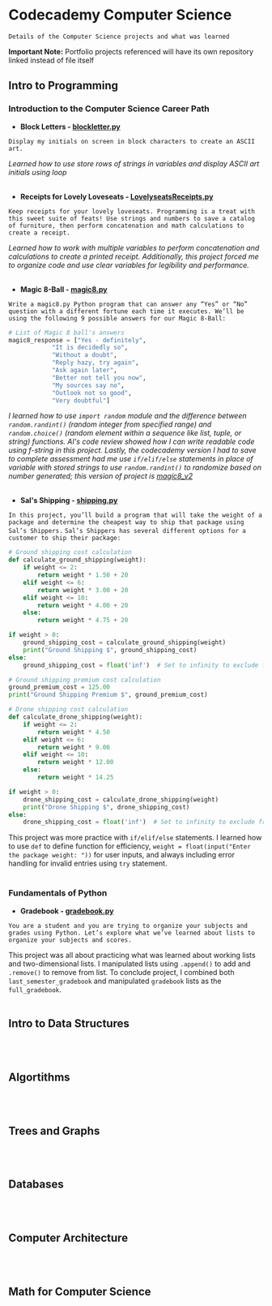 # Codecademy Computer Science 
`Details of the Computer Science projects and what was learned`

**Important Note:** Portfolio projects referenced will have its own repository linked instead of file itself

## Intro to Programming

### Introduction to the Computer Science Career Path

- **Block Letters - [blockletter.py](https://github.com/lev2pr0/codecademy-computerscience-projects/blob/main/blockletter.py)**

`Display my initials on screen in block characters to create an ASCII art.`

*Learned how to use store rows of strings in variables and display ASCII art initials using loop*
<br><br/>

- **Receipts for Lovely Loveseats - [LovelyseatsReceipts.py](https://github.com/lev2pr0/codecademy-computerscience-projects/blob/main/LovelyseatsReceipts.py)**
  
`Keep receipts for your lovely loveseats. Programming is a treat with this sweet suite of feats! Use strings and numbers to save a catalog of furniture, then perform concatenation and math calculations to create a receipt.`

*Learned how to work with multiple variables to perform concatenation and calculations to create a printed receipt. Additionally, this project forced me to organize code and use clear variables for legibility and performance.*
<br><br/>

- **Magic 8-Ball - [magic8.py](https://github.com/lev2pr0/codecademy-computerscience-projects/blob/main/magic8.py)**
  
`Write a magic8.py Python program that can answer any “Yes” or “No” question with a different fortune each time it executes. We’ll be using the following 9 possible answers for our Magic 8-Ball:`

```python
# List of Magic 8 ball's answers
magic8_response = ["Yes - definitely",
            "It is decidedly so",
            "Without a doubt",
            "Reply hazy, try again",
            "Ask again later",
            "Better not tell you now",
            "My sources say no",
            "Outlook not so good",
            "Very doubtful"]
```
*I learned how to use ```import random``` module and the difference between ```random.randint()``` (random integer from specified range) and ```random.choice()``` (random element within a sequence like list, tuple, or string) functions. AI's code review showed how I can write readable code using f-string in this project. Lastly, the codecademy version I had to save to complete assessment had me use ```if/elif/else``` statements in place of variable with stored strings to use ```random.randint()``` to randomize based on number generated; this version of project is [magic8_v2](https://github.com/lev2pr0/codecademy-computerscience-projects/blob/main/magic8_v2.py)*
<br><br/>

- **Sal's Shipping - [shipping.py](https://github.com/lev2pr0/codecademy-computerscience-projects/blob/main/shipping.py)**

`In this project, you’ll build a program that will take the weight of a package and determine the cheapest way to ship that package using Sal’s Shippers.`
`Sal’s Shippers has several different options for a customer to ship their package:`

```python
# Ground shipping cost calculation
def calculate_ground_shipping(weight):
    if weight <= 2:
        return weight * 1.50 + 20
    elif weight <= 6:
        return weight * 3.00 + 20
    elif weight <= 10:
        return weight * 4.00 + 20
    else:
        return weight * 4.75 + 20

if weight > 0:
    ground_shipping_cost = calculate_ground_shipping(weight)
    print("Ground Shipping $", ground_shipping_cost)
else:
    ground_shipping_cost = float('inf')  # Set to infinity to exclude from comparison

# Ground shipping premium cost calculation
ground_premium_cost = 125.00
print("Ground Shipping Premium $", ground_premium_cost)

# Drone shipping cost calculation
def calculate_drone_shipping(weight):
    if weight <= 2:
        return weight * 4.50
    elif weight <= 6:
        return weight * 9.00
    elif weight <= 10:
        return weight * 12.00
    else:
        return weight * 14.25

if weight > 0:
    drone_shipping_cost = calculate_drone_shipping(weight)
    print("Drone Shipping $", drone_shipping_cost)
else:
    drone_shipping_cost = float('inf')  # Set to infinity to exclude from comparison
```

This project was more practice with ```if/elif/else``` statements. I learned how to use ```def``` to define function for efficiency, ```weight = float(input("Enter the package weight: "))``` for user inputs, and always including error handling for invalid entries using ```try``` statement.
<br><br/>

### Fundamentals of Python

- **Gradebook - [gradebook.py](https://github.com/lev2pr0/codecademy-computerscience-projects/blob/main/gradebook.py)**

`You are a student and you are trying to organize your subjects and grades using Python. Let’s explore what we’ve learned about lists to organize your subjects and scores.`

This project was all about practicing what was learned about working lists and two-dimensional lists. I manipulated lists using ```.append()``` to add and ```.remove()``` to remove from list. To conclude project, I combined both ```last_semester_gradebook``` and manipulated ```gradebook``` lists as the ```full_gradebook```. 
<br><br/>


## Intro to Data Structures

<br><br/>
## Algortithms 

<br><br/>
## Trees and Graphs

<br><br/>
## Databases

<br><br/>
## Computer Architecture 

<br><br/>
## Math for Computer Science



